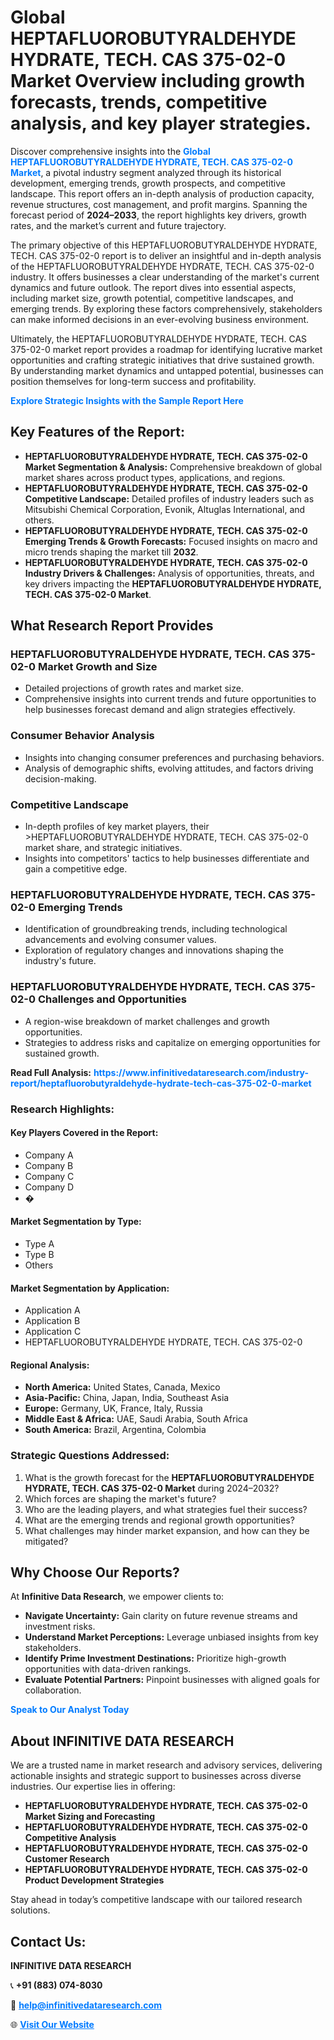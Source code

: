 <h1>Global HEPTAFLUOROBUTYRALDEHYDE HYDRATE, TECH. CAS 375-02-0 Market Overview including growth forecasts, trends, competitive analysis, and key player strategies.</h1>
<p>
Discover comprehensive insights into the 
<a href="https://www.infinitivedataresearch.com/industry-report/heptafluorobutyraldehyde-hydrate-tech-cas-375-02-0-market" rel="dofollow" style="color: #007BFF; text-decoration: none;"><strong>Global HEPTAFLUOROBUTYRALDEHYDE HYDRATE, TECH. CAS 375-02-0 Market</strong></a>, a pivotal industry segment analyzed through its historical development, emerging trends, growth prospects, and competitive landscape. This report offers an in-depth analysis of production capacity, revenue structures, cost management, and profit margins. Spanning the forecast period of <strong>2024–2033</strong>, the report highlights key drivers, growth rates, and the market’s current and future trajectory.
</p>
<p>
The primary objective of this HEPTAFLUOROBUTYRALDEHYDE HYDRATE, TECH. CAS 375-02-0 report is to deliver an insightful and in-depth analysis of the HEPTAFLUOROBUTYRALDEHYDE HYDRATE, TECH. CAS 375-02-0 industry. It offers businesses a clear understanding of the market's current dynamics and future outlook. The report dives into essential aspects, including market size, growth potential, competitive landscapes, and emerging trends. By exploring these factors comprehensively, stakeholders can make informed decisions in an ever-evolving business environment.
</p>
<p>
Ultimately, the HEPTAFLUOROBUTYRALDEHYDE HYDRATE, TECH. CAS 375-02-0 market report provides a roadmap for identifying lucrative market opportunities and crafting strategic initiatives that drive sustained growth. By understanding market dynamics and untapped potential, businesses can position themselves for long-term success and profitability.
</p>
<p>
<a href="https://www.infinitivedataresearch.com/request-sample/reportId=111484" style="color: #007BFF; text-decoration: none;"><strong>Explore Strategic Insights with the Sample Report Here</strong></a>
</p>

<h2>Key Features of the Report:</h2>
<ul>
<li><strong>HEPTAFLUOROBUTYRALDEHYDE HYDRATE, TECH. CAS 375-02-0 Market Segmentation & Analysis:</strong> Comprehensive breakdown of global market shares across product types, applications, and regions.</li>
<li><strong>HEPTAFLUOROBUTYRALDEHYDE HYDRATE, TECH. CAS 375-02-0 Competitive Landscape:</strong> Detailed profiles of industry leaders such as Mitsubishi Chemical Corporation, Evonik, Altuglas International, and others.</li>
<li><strong>HEPTAFLUOROBUTYRALDEHYDE HYDRATE, TECH. CAS 375-02-0 Emerging Trends & Growth Forecasts:</strong> Focused insights on macro and micro trends shaping the market till <strong>2032</strong>.</li>
<li><strong>HEPTAFLUOROBUTYRALDEHYDE HYDRATE, TECH. CAS 375-02-0 Industry Drivers & Challenges:</strong> Analysis of opportunities, threats, and key drivers impacting the <strong>HEPTAFLUOROBUTYRALDEHYDE HYDRATE, TECH. CAS 375-02-0 Market</strong>.</li>
</ul>

<h2>What Research Report Provides</h2>
<h3>HEPTAFLUOROBUTYRALDEHYDE HYDRATE, TECH. CAS 375-02-0 Market Growth and Size</h3>
<ul>
<li>Detailed projections of growth rates and market size.</li>
<li>Comprehensive insights into current trends and future opportunities to help businesses forecast demand and align strategies effectively.</li>
</ul>

<h3>Consumer Behavior Analysis</h3>
<ul>
<li>Insights into changing consumer preferences and purchasing behaviors.</li>
<li>Analysis of demographic shifts, evolving attitudes, and factors driving decision-making.</li>
</ul>

<h3>Competitive Landscape</h3>
<ul>
<li>In-depth profiles of key market players, their >HEPTAFLUOROBUTYRALDEHYDE HYDRATE, TECH. CAS 375-02-0 market share, and strategic initiatives.</li>
<li>Insights into competitors' tactics to help businesses differentiate and gain a competitive edge.</li>
</ul>

<h3>HEPTAFLUOROBUTYRALDEHYDE HYDRATE, TECH. CAS 375-02-0 Emerging Trends</h3>
<ul>
<li>Identification of groundbreaking trends, including technological advancements and evolving consumer values.</li>
<li>Exploration of regulatory changes and innovations shaping the industry's future.</li>
</ul>

<h3>HEPTAFLUOROBUTYRALDEHYDE HYDRATE, TECH. CAS 375-02-0 Challenges and Opportunities</h3>
<ul>
<li>A region-wise breakdown of market challenges and growth opportunities.</li>
<li>Strategies to address risks and capitalize on emerging opportunities for sustained growth.</li>
</ul>
<p><strong>Read Full Analysis:</strong> <a href="https://www.infinitivedataresearch.com/industry-report/heptafluorobutyraldehyde-hydrate-tech-cas-375-02-0-market" rel="dofollow" style="color: #007BFF; text-decoration: none;"><strong>https://www.infinitivedataresearch.com/industry-report/heptafluorobutyraldehyde-hydrate-tech-cas-375-02-0-market</strong></a></p>
<h3>Research Highlights:</h3>
<h4>Key Players Covered in the Report:</h4>
<ul><li>Company A</li><li>Company B</li><li>Company C</li><li>Company D</li><li>�</li></ul>
<h4>Market Segmentation by Type:</h4>
<ul><li>Type A</li><li>Type B</li><li>Others</li></ul>
<h4>Market Segmentation by Application:</h4>
<ul><li>Application A</li><li>Application B</li><li>Application C</li><li>HEPTAFLUOROBUTYRALDEHYDE HYDRATE, TECH. CAS 375-02-0</li></ul>

<h4>Regional Analysis:</h4>
<ul>
<li><strong>North America:</strong> United States, Canada, Mexico</li>
<li><strong>Asia-Pacific:</strong> China, Japan, India, Southeast Asia</li>
<li><strong>Europe:</strong> Germany, UK, France, Italy, Russia</li>
<li><strong>Middle East & Africa:</strong> UAE, Saudi Arabia, South Africa</li>
<li><strong>South America:</strong> Brazil, Argentina, Colombia</li>
</ul>

<h3>Strategic Questions Addressed:</h3>
<ol>
<li>What is the growth forecast for the <strong>HEPTAFLUOROBUTYRALDEHYDE HYDRATE, TECH. CAS 375-02-0 Market</strong> during 2024–2032?</li>
<li>Which forces are shaping the market's future?</li>
<li>Who are the leading players, and what strategies fuel their success?</li>
<li>What are the emerging trends and regional growth opportunities?</li>
<li>What challenges may hinder market expansion, and how can they be mitigated?</li>
</ol>

<h2>Why Choose Our Reports?</h2>
<p>At <strong>Infinitive Data Research</strong>, we empower clients to:</p>
<ul>
<li><strong>Navigate Uncertainty:</strong> Gain clarity on future revenue streams and investment risks.</li>
<li><strong>Understand Market Perceptions:</strong> Leverage unbiased insights from key stakeholders.</li>
<li><strong>Identify Prime Investment Destinations:</strong> Prioritize high-growth opportunities with data-driven rankings.</li>
<li><strong>Evaluate Potential Partners:</strong> Pinpoint businesses with aligned goals for collaboration.</li>
</ul>
<p><a href="https://www.infinitivedataresearch.com/industry-report/heptafluorobutyraldehyde-hydrate-tech-cas-375-02-0-market" rel="dofollow" style="color: #007BFF; text-decoration: none;"><strong>Speak to Our Analyst Today</strong></a></p>

<h2>About INFINITIVE DATA RESEARCH</h2>
<p>We are a trusted name in market research and advisory services, delivering actionable insights and strategic support to businesses across diverse industries. Our expertise lies in offering:</p>
<ul>
<li><strong>HEPTAFLUOROBUTYRALDEHYDE HYDRATE, TECH. CAS 375-02-0 Market Sizing and Forecasting</strong></li>
<li><strong>HEPTAFLUOROBUTYRALDEHYDE HYDRATE, TECH. CAS 375-02-0 Competitive Analysis</strong></li>
<li><strong>HEPTAFLUOROBUTYRALDEHYDE HYDRATE, TECH. CAS 375-02-0 Customer Research</strong></li>
<li><strong>HEPTAFLUOROBUTYRALDEHYDE HYDRATE, TECH. CAS 375-02-0 Product Development Strategies</strong></li>
</ul>
<p>Stay ahead in today’s competitive landscape with our tailored research solutions.</p>

<h2>Contact Us:</h2>
<p><strong>INFINITIVE DATA RESEARCH</strong></p>
<p>📞 <strong>+91 (883) 074-8030</strong></p>
<p>📧 <strong><a href="mailto:help@infinitivedataresearch.com" style="color: #007BFF;">help@infinitivedataresearch.com</a></strong></p>
<p>🌐 <strong><a href="https://www.infinitivedataresearch.com" rel="dofollow" style="color: #007BFF;">Visit Our Website</a></strong></p>